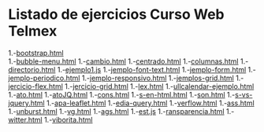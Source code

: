 # Listado de ejercicios Curso Web Telmex


1.-[bootstrap.html]()         
1.-[bubble-menu.html]()
1.-[cambio.html]()
1.-[centrado.html]()
1.-[columnas.html]()
1.-[directorio.html]()
1.-[ejemplo1.js]()
1.-[jemplo-font-text.html]()
1.-[jemplo-form.html]()
1.-[jemplo-periodico.html]()
1.-[jemplo-responsivo.html]()
1.-[jemplos-grid.html]()
1.-[jercicio-flex.html]()
1.-[jercicio-grid.html]()
1.-[lex.html]()
1.-[ullcalendar-ejemplo.html]()
1.-[ato.html]()
1.-[atoJQ.html]()
1.-[cons.html]()
1.-[s-en-html.html]()
1.-[son.html]()
1.-[s-vs-jquery.html]()
1.-[apa-leaflet.html]()
1.-[edia-query.html]()
1.-[verflow.html]()
1.-[ass.html]()
1.-[unburst.html]()
1.-[vg.html]()
1.-[ags.html]()
1.-[est.js]()
1.-[ransparencia.html]()
1.-[witter.html]()
1.-[viborita.html]()